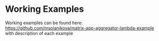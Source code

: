 # Working Examples

Working examples can be found here: https://github.com/msolanikova/matrix-app-aggregator-lambda-example with description of each example